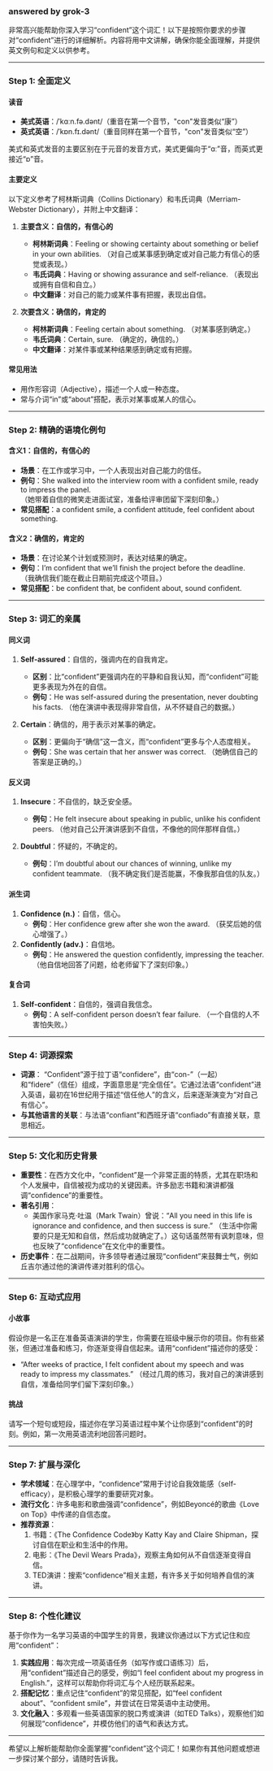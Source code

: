 ### answered by grok-3
非常高兴能帮助你深入学习“confident”这个词汇！以下是按照你要求的步骤对“confident”进行的详细解析。内容将用中文讲解，确保你能全面理解，并提供英文例句和定义以供参考。

---

### Step 1: 全面定义
#### 读音
- **美式英语**：/ˈkɑːn.fə.dənt/（重音在第一个音节，"con"发音类似“康”）
- **英式英语**：/ˈkɒn.fɪ.dənt/（重音同样在第一个音节，"con"发音类似“空”）
  
美式和英式发音的主要区别在于元音的发音方式，美式更偏向于“ɑː”音，而英式更接近“ɒ”音。

#### 主要定义
以下定义参考了柯林斯词典（Collins Dictionary）和韦氏词典（Merriam-Webster Dictionary），并附上中文翻译：

1. **主要含义：自信的，有信心的**
   - **柯林斯词典**：Feeling or showing certainty about something or belief in your own abilities. （对自己或某事感到确定或对自己能力有信心的感觉或表现。）
   - **韦氏词典**：Having or showing assurance and self-reliance. （表现出或拥有自信和自立。）
   - **中文翻译**：对自己的能力或某件事有把握，表现出自信。

2. **次要含义：确信的，肯定的**
   - **柯林斯词典**：Feeling certain about something. （对某事感到确定。）
   - **韦氏词典**：Certain, sure. （确定的，确信的。）
   - **中文翻译**：对某件事或某种结果感到确定或有把握。

#### 常见用法
- 用作形容词（Adjective），描述一个人或一种态度。
- 常与介词“in”或“about”搭配，表示对某事或某人的信心。

---

### Step 2: 精确的语境化例句
#### 含义1：自信的，有信心的
- **场景**：在工作或学习中，一个人表现出对自己能力的信任。
- **例句**：She walked into the interview room with a confident smile, ready to impress the panel.  
  （她带着自信的微笑走进面试室，准备给评审团留下深刻印象。）
- **常见搭配**：a confident smile, a confident attitude, feel confident about something.

#### 含义2：确信的，肯定的
- **场景**：在讨论某个计划或预测时，表达对结果的确定。
- **例句**：I’m confident that we’ll finish the project before the deadline.  
  （我确信我们能在截止日期前完成这个项目。）
- **常见搭配**：be confident that, be confident about, sound confident.

---

### Step 3: 词汇的亲属
#### 同义词
1. **Self-assured**：自信的，强调内在的自我肯定。
   - **区别**：比“confident”更强调内在的平静和自我认知，而“confident”可能更多表现为外在的自信。
   - **例句**：He was self-assured during the presentation, never doubting his facts. （他在演讲中表现得非常自信，从不怀疑自己的数据。）

2. **Certain**：确信的，用于表示对某事的确定。
   - **区别**：更偏向于“确信”这一含义，而“confident”更多与个人态度相关。
   - **例句**：She was certain that her answer was correct. （她确信自己的答案是正确的。）

#### 反义词
1. **Insecure**：不自信的，缺乏安全感。
   - **例句**：He felt insecure about speaking in public, unlike his confident peers. （他对自己公开演讲感到不自信，不像他的同伴那样自信。）

2. **Doubtful**：怀疑的，不确定的。
   - **例句**：I’m doubtful about our chances of winning, unlike my confident teammate. （我不确定我们是否能赢，不像我那自信的队友。）

#### 派生词
1. **Confidence (n.)**：自信，信心。
   - **例句**：Her confidence grew after she won the award. （获奖后她的信心增强了。）
2. **Confidently (adv.)**：自信地。
   - **例句**：He answered the question confidently, impressing the teacher. （他自信地回答了问题，给老师留下了深刻印象。）

#### 复合词
1. **Self-confident**：自信的，强调自我信念。
   - **例句**：A self-confident person doesn’t fear failure. （一个自信的人不害怕失败。）

---

### Step 4: 词源探索
- **词源**： “Confident”源于拉丁语“confidere”，由“con-”（一起）和“fidere”（信任）组成，字面意思是“完全信任”。它通过法语“confident”进入英语，最初在16世纪用于描述“信任他人”的含义，后来逐渐演变为“对自己有信心”。
- **与其他语言的关联**：与法语“confiant”和西班牙语“confiado”有直接关联，意思相近。

---

### Step 5: 文化和历史背景
- **重要性**：在西方文化中，“confident”是一个非常正面的特质，尤其在职场和个人发展中，自信被视为成功的关键因素。许多励志书籍和演讲都强调“confidence”的重要性。
- **著名引用**：
  - 美国作家马克·吐温（Mark Twain）曾说：“All you need in this life is ignorance and confidence, and then success is sure.” （生活中你需要的只是无知和自信，然后成功就确定了。）这句话虽然带有讽刺意味，但也反映了“confidence”在文化中的重要性。
- **历史事件**：在二战期间，许多领导者通过展现“confident”来鼓舞士气，例如丘吉尔通过他的演讲传递对胜利的信心。

---

### Step 6: 互动式应用
#### 小故事
假设你是一名正在准备英语演讲的学生，你需要在班级中展示你的项目。你有些紧张，但通过准备和练习，你逐渐变得自信起来。请用“confident”描述你的感受：
- “After weeks of practice, I felt confident about my speech and was ready to impress my classmates.” （经过几周的练习，我对自己的演讲感到自信，准备给同学们留下深刻印象。）

#### 挑战
请写一个短句或短段，描述你在学习英语过程中某个让你感到“confident”的时刻。例如，第一次用英语流利地回答问题时。

---

### Step 7: 扩展与深化
- **学术领域**：在心理学中，“confidence”常用于讨论自我效能感（self-efficacy），是积极心理学的重要研究对象。
- **流行文化**：许多电影和歌曲强调“confidence”，例如Beyoncé的歌曲《Love on Top》中传递的自信态度。
- **推荐资源**：
  1. 书籍：《The Confidence Code》by Katty Kay and Claire Shipman，探讨自信在职业和生活中的作用。
  2. 电影：《The Devil Wears Prada》，观察主角如何从不自信逐渐变得自信。
  3. TED演讲：搜索“confidence”相关主题，有许多关于如何培养自信的演讲。

---

### Step 8: 个性化建议
基于你作为一名学习英语的中国学生的背景，我建议你通过以下方式记住和应用“confident”：
1. **实践应用**：每次完成一项英语任务（如写作或口语练习）后，用“confident”描述自己的感受，例如“I feel confident about my progress in English.”，这样可以帮助你将词汇与个人经历联系起来。
2. **搭配记忆**：重点记住“confident”的常见搭配，如“feel confident about”、“confident smile”，并尝试在日常英语中主动使用。
3. **文化融入**：多观看一些英语国家的脱口秀或演讲（如TED Talks），观察他们如何展现“confidence”，并模仿他们的语气和表达方式。

---

希望以上解析能帮助你全面掌握“confident”这个词汇！如果你有其他问题或想进一步探讨某个部分，请随时告诉我。